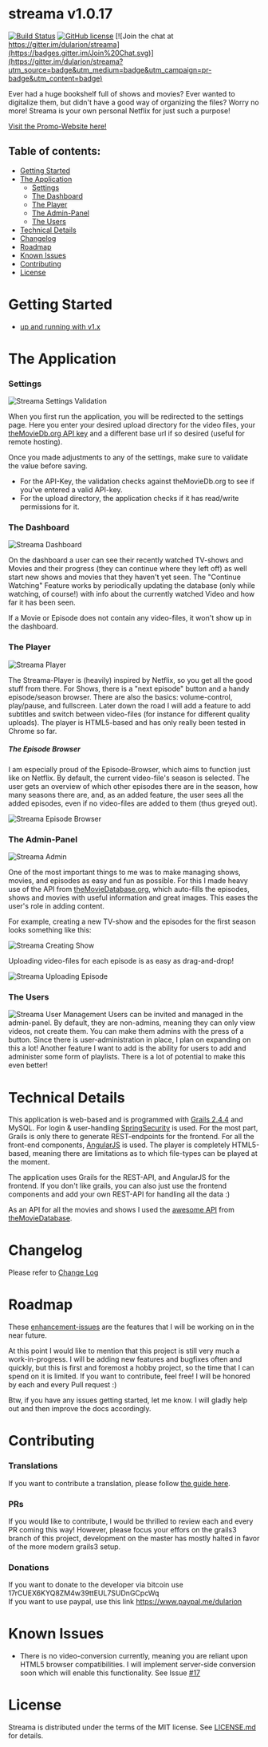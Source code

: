 # streama v1.0.17


[![Build Status](https://travis-ci.org/dularion/streama.svg?branch=master)](https://travis-ci.org/dularion/streama) [![GitHub license](https://img.shields.io/github/license/mashape/apistatus.svg)](https://github.com/dularion/streama/blob/master/LICENSE.md) [![Join the chat at https://gitter.im/dularion/streama](https://badges.gitter.im/Join%20Chat.svg)](https://gitter.im/dularion/streama?utm_source=badge&utm_medium=badge&utm_campaign=pr-badge&utm_content=badge)

Ever had a huge bookshelf full of shows and movies? Ever wanted to digitalize them, but didn't have a good way of organizing the files? Worry no more! Streama is your own personal Netflix for just such a purpose!

[Visit the Promo-Website here!](http://dularion.github.io/streama/)


## Table of contents:
- [Getting Started](#getting-started)
- [The Application](#the-application)
  - [Settings](#settings)
  - [The Dashboard](#the-dashboard)
  - [The Player](#the-player)
  - [The Admin-Panel](#the-admin-panel)
  - [The Users](#the-users) 
- [Technical Details](#technical-details)
- [Changelog](#changelog)
- [Roadmap](#roadmap)
- [Known Issues](#known-issues)
- [Contributing](#contributing)
- [License](#license)

# Getting Started
- [up and running with v1.x](https://github.com/dularion/streama/wiki/Getting-started-with-v1)

# The Application

### Settings
![Streama Settings Validation](http://i.imgur.com/oEMXLPk.gif)

When you first run the application, you will be redirected to the settings page. Here you enter your desired upload directory for the video files, your [theMovieDb.org API key](https://www.themoviedb.org/documentation/api) and a different base url if so desired (useful for remote hosting).

Once you made adjustments to any of the settings, make sure to validate the value before saving.
- For the API-Key, the validation checks against theMovieDb.org to see if you've entered a valid API-key.
- For the upload directory, the application checks if it has read/write permissions for it.

### The Dashboard
![Streama Dashboard](http://new.tinygrab.com/d9072ef564654c6e245c442e9c7d95facd4b738538.png)

On the dashboard a user can see their recently watched TV-shows and Movies and their progress (they can continue where they left off) as well start new shows and movies that they haven't yet seen. The "Continue Watching" Feature works by periodically updating the database (only while watching, of course!) with info about the currently watched Video and how far it has been seen.

If a Movie or Episode does not contain any video-files, it won't show up in the dashboard.

### The Player
![Streama Player](http://new.tinygrab.com/d9072ef56407e5d1ac40fab040aedc398a9abb3609.png)

The Streama-Player is (heavily) inspired by Netflix, so you get all the good stuff from there. For Shows, there is a "next episode" button and a handy episode/season browser. There are also the basics: volume-control, play/pause, and fullscreen. 
Later down the road I will add a feature to add subtitles and switch between video-files (for instance for different quality uploads). 
The player is HTML5-based and has only really been tested in Chrome so far.

##### The Episode Browser
I am especially proud of the Episode-Browser, which aims to function just like on Netflix. By default, the current video-file's season is selected. The user gets an overview of which other episodes there are in the season, how many seasons there are, and, as an added feature, the user sees all the added episodes, even if no video-files are added to them (thus greyed out).

![Streama Episode Browser](http://i.imgur.com/MLE6TpH.gif)

### The Admin-Panel
![Streama Admin](http://new.tinygrab.com/d9072ef56484ebb444cc2fc7bc11f18e9f1706f68f.png)

One of the most important things to me was to make managing shows, movies, and episodes as easy and fun as possible. For this I made heavy use of the API from [theMovieDatabase.org](https://www.themoviedb.org/), which auto-fills the episodes, shows and movies with useful information and great images. This eases the user's role in adding content.

For example, creating a new TV-show and the episodes for the first season looks something like this:

![Streama Creating Show](http://i.imgur.com/TLptKdp.gif)

Uploading video-files for each episode is as easy as drag-and-drop!

![Streama Uploading Episode](http://i.imgur.com/StgES0S.gif)

### The Users
![Streama User Management](http://new.tinygrab.com/d9072ef564717c22dde948c726144b1b707a607adc.png)
Users can be invited and managed in the admin-panel. By default, they are non-admins, meaning they can only view videos, not create them. You can make them admins with the press of a button. Since there is user-administration in place, I plan on expanding on this a lot! Another feature I want to add is the ability for users to add and administer some form of playlists. There is a lot of potential to make this even better!

# Technical Details
This application is web-based and is programmed with [Grails 2.4.4](https://grails.org/) and MySQL. For login & user-handling [SpringSecurity](http://projects.spring.io/spring-security/) is used. For the most part, Grails is only there to generate REST-endpoints for the frontend. For all the front-end components, [AngularJS](https://angularjs.org/) is used. The player is completely HTML5-based, meaning there are limitations as to which file-types can be played at the moment.

The application uses Grails for the REST-API, and AngularJS for the frontend. If you don't like grails, you can also just use the frontend components and add your own REST-API for handling all the data :)

As an API for all the movies and shows I used the [awesome API](https://www.themoviedb.org/documentation/api) from [theMovieDatabase](https://www.themoviedb.org).

# Changelog
Please refer to [Change Log](https://github.com/dularion/streama/blob/master/CHANGELOG.md)

# Roadmap
These [enhancement-issues](https://github.com/dularion/streama/issues?q=is%3Aopen+is%3Aissue+label%3Aenhancement) are the features that I will be working on in the near future.

At this point I would like to mention that this project is still very much a work-in-progress. I will be adding new features and bugfixes often and quickly, but this is first and foremost a hobby project, so the time that I can spend on it is limited. If you want to contribute, feel free! I will be honored by each and every Pull request :)

Btw, if you have any issues getting started, let me know. I will gladly help out and then improve the docs accordingly. 

# Contributing
### Translations
If you want to contribute a translation, please follow [the guide here](https://github.com/dularion/streama/wiki/Translating-the-app). 

### PRs
If you would like to contribute, I would be thrilled to review each and every PR coming this way! However, please focus your effors on the grails3 branch of this project, development on the master has mostly halted in favor of the more modern grails3 setup. 

### Donations
If you want to donate to the developer via bitcoin use 17rCUEX6KYQ8ZM4w39ttEUL7SUDnGCpcWq  
If you want to use paypal, use this link https://www.paypal.me/dularion

# Known Issues
- There is no video-conversion currently, meaning you are reliant upon HTML5 browser compatibilities. I will implement server-side conversion soon which will enable this functionality. See Issue [#17](https://github.com/dularion/streama/issues/17)

# License
Streama is distributed under the terms of the MIT license.
See [LICENSE.md](https://github.com/dularion/streama/blob/master/LICENSE.md) for details.
